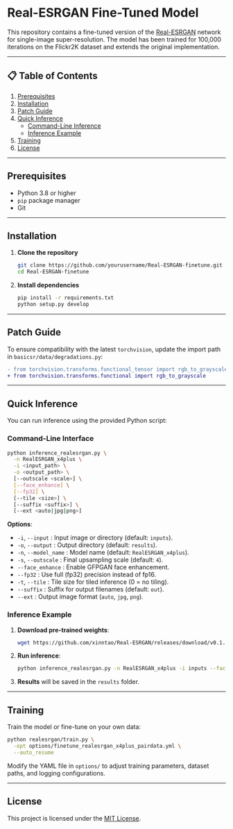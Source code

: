 # Real-ESRGAN Fine-Tuned Model

This repository contains a fine-tuned version of the [Real-ESRGAN](https://github.com/xinntao/Real-ESRGAN) network for single-image super-resolution. The model has been trained for 100,000 iterations on the Flickr2K dataset and extends the original implementation.

---

## 📋 Table of Contents

1. [Prerequisites](#prerequisites)
2. [Installation](#installation)
3. [Patch Guide](#patch-guide)
4. [Quick Inference](#quick-inference)
   - [Command-Line Inference](#command-line-inference)
   - [Inference Example](#inference-example)
5. [Training](#training)
6. [License](#license)

---

## Prerequisites

- Python 3.8 or higher
- `pip` package manager
- Git

---

## Installation

1. **Clone the repository**

   ```bash
   git clone https://github.com/yourusername/Real-ESRGAN-finetune.git
   cd Real-ESRGAN-finetune
   ```

2. **Install dependencies**

   ```bash
   pip install -r requirements.txt
   python setup.py develop
   ```

---

## Patch Guide

To ensure compatibility with the latest `torchvision`, update the import path in `basicsr/data/degradations.py`:

```diff
- from torchvision.transforms.functional_tensor import rgb_to_grayscale
+ from torchvision.transforms.functional import rgb_to_grayscale
```

---

## Quick Inference

You can run inference using the provided Python script:

### Command-Line Interface

```bash
python inference_realesrgan.py \
  -n RealESRGAN_x4plus \
  -i <input_path> \
  -o <output_path> \
  [--outscale <scale>] \
  [--face_enhance] \
  [--fp32] \
  [--tile <size>] \
  [--suffix <suffix>] \
  [--ext <auto|jpg|png>]
```

**Options**:

- `-i`, `--input`       : Input image or directory (default: `inputs`).
- `-o`, `--output`      : Output directory (default: `results`).
- `-n`, `--model_name`  : Model name (default: `RealESRGAN_x4plus`).
- `-s`, `--outscale`    : Final upsampling scale (default: `4`).
- `--face_enhance`      : Enable GFPGAN face enhancement.
- `--fp32`              : Use full (fp32) precision instead of fp16.
- `-t`, `--tile`        : Tile size for tiled inference (0 = no tiling).
- `--suffix`            : Suffix for output filenames (default: `out`).
- `--ext`               : Output image format (`auto`, `jpg`, `png`).

### Inference Example

1. **Download pre-trained weights**:
   ```bash
   wget https://github.com/xinntao/Real-ESRGAN/releases/download/v0.1.0/RealESRGAN_x4plus.pth -P weights
   ```
2. **Run inference**:
   ```bash
   python inference_realesrgan.py -n RealESRGAN_x4plus -i inputs --face_enhance
   ```
3. **Results** will be saved in the `results` folder.

---

## Training

Train the model or fine-tune on your own data:

```bash
python realesrgan/train.py \
  -opt options/finetune_realesrgan_x4plus_pairdata.yml \
  --auto_resume
```

Modify the YAML file in `options/` to adjust training parameters, dataset paths, and logging configurations.

---

## License

This project is licensed under the [MIT License](LICENSE).


